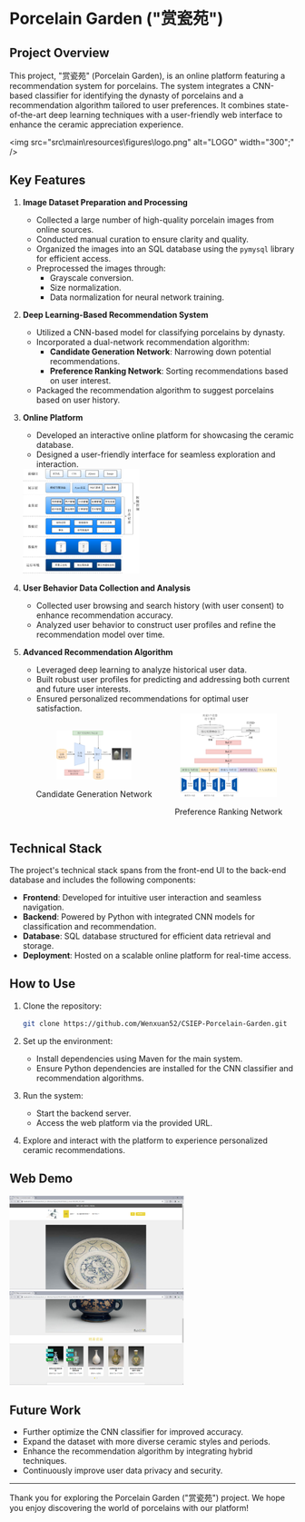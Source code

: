 # Porcelain Garden ("赏瓷苑")

## Project Overview
This project, "赏瓷苑" (Porcelain Garden), is an online platform featuring a recommendation system for porcelains. The system integrates a CNN-based classifier for identifying the dynasty of porcelains and a recommendation algorithm tailored to user preferences. It combines state-of-the-art deep learning techniques with a user-friendly web interface to enhance the ceramic appreciation experience.

<img src="src\main\resources\figures\logo.png" alt="LOGO" width="300";" />

## Key Features

1. **Image Dataset Preparation and Processing**
   - Collected a large number of high-quality porcelain images from online sources.
   - Conducted manual curation to ensure clarity and quality.
   - Organized the images into an SQL database using the `pymysql` library for efficient access.
   - Preprocessed the images through:
     - Grayscale conversion.
     - Size normalization.
     - Data normalization for neural network training.

2. **Deep Learning-Based Recommendation System**
   - Utilized a CNN-based model for classifying porcelains by dynasty.
   - Incorporated a dual-network recommendation algorithm:
     - **Candidate Generation Network**: Narrowing down potential recommendations.
     - **Preference Ranking Network**: Sorting recommendations based on user interest.
   - Packaged the recommendation algorithm to suggest porcelains based on user history.

3. **Online Platform**
   - Developed an interactive online platform for showcasing the ceramic database.
   - Designed a user-friendly interface for seamless exploration and interaction.

   <img src="src\main\resources\figures\Structure.png" alt="structure" style="zoom:20%;" />
   
   
   
4. **User Behavior Data Collection and Analysis**
   
   - Collected user browsing and search history (with user consent) to enhance recommendation accuracy.
   - Analyzed user behavior to construct user profiles and refine the recommendation model over time.
   
5. **Advanced Recommendation Algorithm**
   - Leveraged deep learning to analyze historical user data.
   - Built robust user profiles for predicting and addressing both current and future user interests.
   - Ensured personalized recommendations for optimal user satisfaction.
   
   <div style="display: flex; justify-content: center; align-items: center;">
     <div style="text-align: center; margin: 0 20px;">
       <img src="src/main/resources/figures/RA1.png" alt="RA 1" style="zoom:20%;" />
       <p>Candidate Generation Network</p>
     </div>
     <div style="text-align: center; margin: 0 20px;">
       <img src="src/main/resources/figures/RA2.png" alt="RA 2" style="zoom:20%;" />
       <p>Preference Ranking Network</p>
     </div>
   </div>
   
   

## Technical Stack
The project's technical stack spans from the front-end UI to the back-end database and includes the following components:

- **Frontend**: Developed for intuitive user interaction and seamless navigation.
- **Backend**: Powered by Python with integrated CNN models for classification and recommendation.
- **Database**: SQL database structured for efficient data retrieval and storage.
- **Deployment**: Hosted on a scalable online platform for real-time access.

## How to Use
1. Clone the repository:
   ```bash
   git clone https://github.com/Wenxuan52/CSIEP-Porcelain-Garden.git
   ```
   
2. Set up the environment:
   - Install dependencies using Maven for the main system.
   - Ensure Python dependencies are installed for the CNN classifier and recommendation algorithms.
   
3. Run the system:
   - Start the backend server.
   - Access the web platform via the provided URL.
   
4. Explore and interact with the platform to experience personalized ceramic recommendations.

## Web Demo

<img src="src\main\resources\figures\demo1.png" alt="LOGO" style="zoom:30%;" />

<img src="src\main\resources\figures\demo2.png" alt="LOGO" style="zoom:30%;" />

## Future Work
- Further optimize the CNN classifier for improved accuracy.
- Expand the dataset with more diverse ceramic styles and periods.
- Enhance the recommendation algorithm by integrating hybrid techniques.
- Continuously improve user data privacy and security.

---

Thank you for exploring the Porcelain Garden ("赏瓷苑") project. We hope you enjoy discovering the world of porcelains with our platform!
